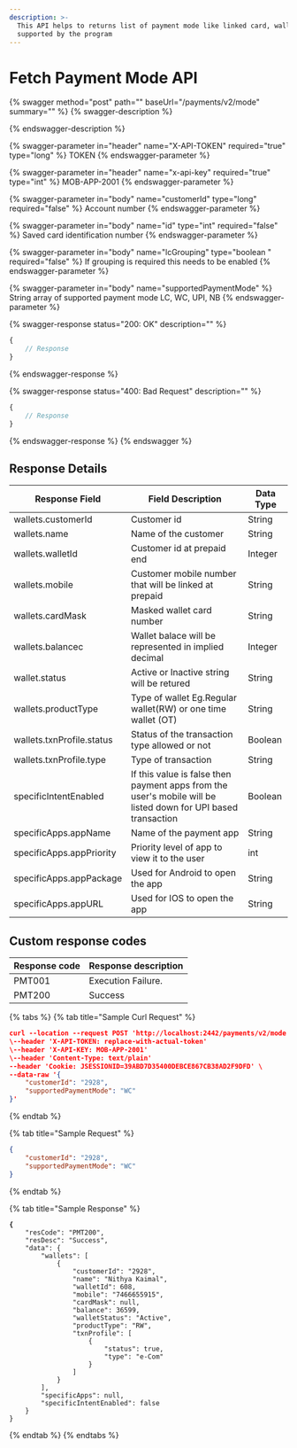 ```yaml
---
description: >-
  This API helps to returns list of payment mode like linked card, wallet card
  supported by the program
---
```


# Fetch Payment Mode API

{% swagger method="post" path="" baseUrl="<domain>/payments/v2/mode" summary="" %}
{% swagger-description %}

{% endswagger-description %}

{% swagger-parameter in="header" name="X-API-TOKEN" required="true" type="long" %}
TOKEN
{% endswagger-parameter %}

{% swagger-parameter in="header" name="x-api-key" required="true" type="int" %}
MOB-APP-2001
{% endswagger-parameter %}

{% swagger-parameter in="body" name="customerId" type="long" required="false" %}
Account number
{% endswagger-parameter %}

{% swagger-parameter in="body" name="id" type="int" required="false" %}
Saved card identification number
{% endswagger-parameter %}

{% swagger-parameter in="body" name="lcGrouping" type="boolean " required="false" %}
If grouping is required this needs to be enabled
{% endswagger-parameter %}

{% swagger-parameter in="body" name="supportedPaymentMode" %}
String array of supported payment mode LC, WC, UPI, NB
{% endswagger-parameter %}

{% swagger-response status="200: OK" description="" %}
```javascript
{
    // Response
}
```
{% endswagger-response %}

{% swagger-response status="400: Bad Request" description="" %}
```javascript
{
    // Response
}
```
{% endswagger-response %}
{% endswagger %}

## Response Details

| Response Field            | Field Description                                                                                             | Data Type |
| ------------------------- | ------------------------------------------------------------------------------------------------------------- | --------- |
| wallets.customerId        | Customer id                                                                                                   | String    |
| wallets.name              | Name of the customer                                                                                          | String    |
| wallets.walletId          | Customer id at prepaid end                                                                                    | Integer   |
| wallets.mobile            | Customer mobile number that will be linked at prepaid                                                         | String    |
| wallets.cardMask          | Masked wallet card number                                                                                     | String    |
| wallets.balancec          | Wallet balace will be represented in implied decimal                                                          | Integer   |
| wallet.status             | Active or Inactive string will be retured                                                                     | String    |
| wallets.productType       | Type of wallet Eg.Regular wallet(RW) or one time wallet (OT)                                                  | String    |
| wallets.txnProfile.status | Status of the transaction type allowed or not                                                                 | Boolean   |
| wallets.txnProfile.type   | Type of transaction                                                                                           | String    |
| specificIntentEnabled     | If this value is false then payment apps from the user's mobile will be listed down for UPI based transaction | Boolean   |
| specificApps.appName      | Name of the payment app                                                                                       | String    |
| specificApps.appPriority  | Priority level of app to view it to the user                                                                  | int       |
| specificApps.appPackage   | Used for Android to open the app                                                                              | String    |
| specificApps.appURL       | Used for IOS to open the app                                                                                  | String    |

## Custom response codes

| Response code | Response description |
| ------------- | -------------------- |
| PMT001        | Execution Failure.   |
| PMT200        | Success              |

{% tabs %}
{% tab title="Sample Curl Request" %}
```json
curl --location --request POST 'http://localhost:2442/payments/v2/mode' \
\--header 'X-API-TOKEN: replace-with-actual-token'
\--header 'X-API-KEY: MOB-APP-2001'
\--header 'Content-Type: text/plain'
--header 'Cookie: JSESSIONID=39ABD7D35400DEBCE867CB38AD2F9DFD' \
--data-raw '{
    "customerId": "2928",
    "supportedPaymentMode": "WC"
}'
```
{% endtab %}

{% tab title="Sample Request" %}
```json
{
    "customerId": "2928",
    "supportedPaymentMode": "WC"
}
```
{% endtab %}

{% tab title="Sample Response" %}
<pre class="language-json"><code class="lang-json"><strong>{
</strong>    "resCode": "PMT200",
    "resDesc": "Success",
    "data": {
        "wallets": [
            {
                "customerId": "2928",
                "name": "Nithya Kaimal",
                "walletId": 608,
                "mobile": "7466655915",
                "cardMask": null,
                "balance": 36599,
                "walletStatus": "Active",
                "productType": "RW",
                "txnProfile": [
                    {
                        "status": true,
                        "type": "e-Com"
                    }
                ]
            }
        ],
        "specificApps": null,
        "specificIntentEnabled": false
    }
}
</code></pre>
{% endtab %}
{% endtabs %}
